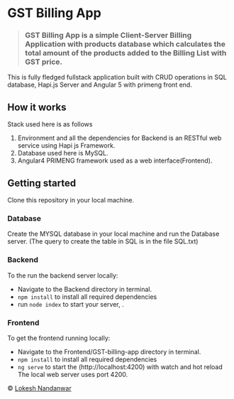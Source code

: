 # GST Billing App

> ### GST Billing App is a simple Client-Server Billing Application with products database which calculates the total amount of the products added to the Billing List with GST price.


This is fully fledged fullstack application built with CRUD operations in SQL database, Hapi.js Server and Angular 5 with primeng front end.



## How it works

Stack used here is as follows

1) Environment and all the dependencies for Backend is an RESTful web service using Hapi js Framework.
2) Database used here is MySQL.
3) Angular4 PRIMENG framework used as a web interface(Frontend).


## Getting started

Clone this repository in your local machine.

### Database

Create the MYSQL database in your local machine and run the Database server.
(The query to create the table in SQL is in the file SQL.txt)

### Backend

To the run the backend server locally:

- Navigate to the Backend directory in terminal.
- `npm install` to install all required dependencies
- run `node index` to start your server, .

### Frontend

To get the frontend running locally:

- Navigate to the Frontend/GST-billing-app directory in terminal.
- `npm install` to install all required dependencies
- `ng serve` to start the (http://localhost:4200) with watch and hot reload 
The local web server uses port 4200.

 © [Lokesh Nandanwar](https://github.com/lokeshkvn)
